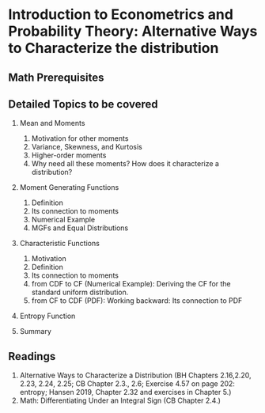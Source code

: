 # Introduction to Econometrics and Probability Theory: Alternative Ways to Characterize the distribution

## Math Prerequisites



## Detailed Topics to be covered

1. Mean and Moments

    1. Motivation for other moments
    2. Variance, Skewness, and Kurtosis
    3. Higher-order moments
    4. Why need all these moments? How does it characterize a distribution?
    
2. Moment Generating Functions

    1. Definition
    2. Its connection to moments
    3. Numerical Example
    4. MGFs and Equal Distributions
    
    
3. Characteristic Functions

    1. Motivation
    2. Definition
    3. Its connection to moments
    4. from CDF to CF (Numerical Example): Deriving the CF for the standard uniform distribution.
    5. from CF to CDF (PDF): Working backward: Its connection to PDF
    
4. Entropy Function

5. Summary


## Readings

1. Alternative Ways to Characterize a Distribution (BH Chapters 2.16,2.20, 2.23, 2.24, 2.25; CB Chapter 2.3., 2.6; Exercise 4.57 on page 202: entropy; Hansen 2019, Chapter 2.32 and exercises in Chapter 5.)
2. Math: Differentiating Under an Integral Sign (CB Chapter 2.4.)


